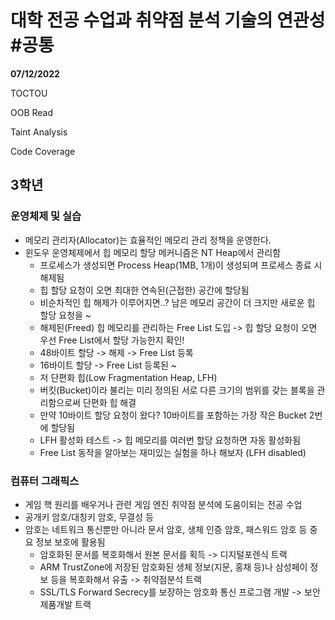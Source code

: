 # 대학 전공 수업과 취약점 분석 기술의 연관성 #공통
**07/12/2022**  

TOCTOU

OOB Read

Taint Analysis

Code Coverage

## 3학년
### 운영체제 및 실습
- 메모리 관리자(Allocator)는 효율적인 메모리 관리 정책을 운영한다.
- 윈도우 운영체제에서 힙 메모리 할당 메커니즘은 NT Heap에서 관리함
    - 프로세스가 생성되면 Process Heap(1MB, 1개)이 생성되며 프로세스 종료 시 해제됨
    - 힙 할당 요청이 오면 최대한 연속된(근접한) 공간에 할당됨
    - 비순차적인 힙 해제가 이루어지면..? 남은 메모리 공간이 더 크지만 새로운 힙 할당 요청을 ~
    - 해제된(Freed) 힙 메모리를 관리하는 Free List 도입 -> 힙 할당 요청이 오면 우선 Free List에서 할당 가능한지 확인!
    - 48바이트 할당 -> 해제 -> Free List 등록
    - 16바이트 할당 -> Free List 등록된 ~
    - 저 단편화 힙(Low Fragmentation Heap, LFH)
    - 버킷(Bucket)이라 불리는 미리 정의된 서로 다른 크기의 범위를 갖는 블록을 관리함으로써 단편화 힙 해결
    - 만약 10바이트 할당 요청이 왔다? 10바이트를 포함하는 가장 작은 Bucket 2번에 할당됨
    - LFH 활성화 테스트 -> 힙 메모리를 여러번 할당 요청하면 자동 활성화됨
    - Free List 동작을 알아보는 재미있는 실험을 하나 해보자 (LFH disabled)

### 컴퓨터 그래픽스
- 게임 핵 원리를 배우거나 관련 게임 엔진 취약점 분석에 도움이되는 전공 수업
- 공개키 암호/대칭키 암호, 무결성 등
- 암호는 네트워크 통신뿐만 아니라 문서 암호, 생체 인증 암호, 패스워드 암호 등 중요 정보 보호에 활용됨
  - 암호화된 문서를 복호화해서 원본 문서를 획득 -> 디지털포렌식 트랙
  - ARM TrustZone에 저장된 암호화된 생체 정보(지문, 홍채 등)나 삼성페이 정보 등을 복호화해서 유출 -> 취약점분석 트랙
  - SSL/TLS Forward Secrecy를 보장하는 암호화 통신 프로그램 개발 -> 보안제품개발 트랙